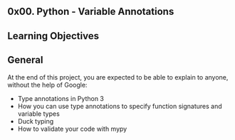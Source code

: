 ## 0x00. Python - Variable Annotations

## Learning Objectives

## General

At the end of this project, you are expected to be able to explain to anyone, without the help of Google:
- Type annotations in Python 3
- How you can use type annotations to specify function signatures and variable types
- Duck typing
- How to validate your code with mypy
